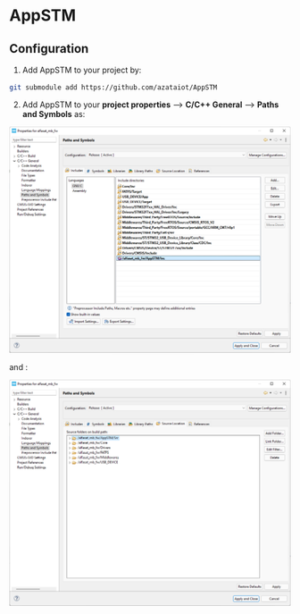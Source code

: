 # AppSTM

## Configuration

1. Add AppSTM to your project by:

``` bash
git submodule add https://github.com/azataiot/AppSTM
```

2. Add AppSTM to your **project properties** –> **C/C++ General** –> **Paths and Symbols**  as:

![image-20220315192934051](https://raw.githubusercontent.com/azataiot/images/master/2022/image-20220315192934051.png)

and :

![image-20220315192857922](https://raw.githubusercontent.com/azataiot/images/master/2022/image-20220315192857922.png)
